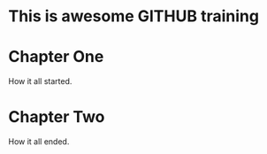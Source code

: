 This is awesome GITHUB training
===============================


# Chapter One

How it all started.

# Chapter Two

How it all ended.
